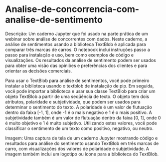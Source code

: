 # Analise-de-concorrencia-com-analise-de-sentimento


Descrição: Um caderno Jupyter que foi usado na parte prática de um webinar sobre análise de concorrentes com dados. Neste caderno, a análise de sentimentos usando a biblioteca TextBlob é aplicada para comparar três marcas de carros. O notebook inclui instruções passo a passo para instalação e uso, bem como exemplos de código e visualizações. Os resultados da análise de sentimento podem ser usados para obter uma visão das opiniões e preferências dos clientes e para orientar as decisões comerciais.

Para usar o TextBlob para análise de sentimentos, você pode primeiro instalar a biblioteca usando o textblob de instalação de pip. Em seguida, você pode importar a biblioteca e usar sua classe TextBlob para criar um objeto TextBlob a partir de uma seqüência de texto. O objeto tem dois atributos, polaridade e subjetividade, que podem ser usados para determinar o sentimento do texto. A polaridade é um valor de flutuação dentro da faixa [-1, 1], onde -1 é o mais negativo e 1 é o mais positivo. A subjetividade também é um valor de flutuação dentro da faixa [0, 1], onde 0 é muito objetivo e 1 é muito subjetivo. Utilizando estes valores, você pode classificar o sentimento de um texto como positivo, negativo, ou neutro.

Imagem: Uma captura de tela de um caderno Jupyter mostrando código e resultados para análise do sentimento usando TextBlob em três marcas de carro, com visualizações dos valores de polaridade e subjetividade. A imagem também inclui um logotipo ou ícone para a biblioteca do TextBlob.
